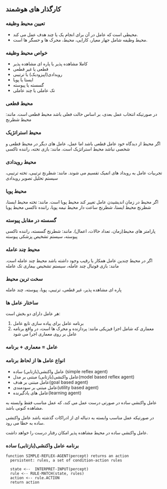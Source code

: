 ## کارگذار های هوشمند

### تعیین محیط وظیفه
- محیطی است که عامل در آن برای انجام یک یا چند هدف عمل می کند.
- محیط وظیفه شامل جهار معیار، کارایی، محیط، محرک ها و حسگر ها است.

### خواص محیط وظیفه
- کاملا مشاهده پذیر یا پاره ای مشاهده پذیر
- قطعی یا غیر قطعی
- رویدادی(اپیزودیک) یا ترتیبی
- ایستا یا پویا
- گسسته یا پیوسته
- تک عاملی یا چند عاملی

### محیط قطعی
در صورتیکه انتخاب عمل بعدی، بر اساس حالت فعلی باشد محیط قطعی است. مانند: محیط شطرنج

### محیط استراتژیک
اگر محیط از دیدگاه خود عامل قطعی باشد اما عمل، عامل های دیگر در محیط قطعی و شخصی نباشد محیط استراتژیک است. مانند: بازی تخته، راننده تاکسی

### محیط رویدادی
تجربیات عامل به رویداد های اتمیک تقسیم می شوند. مانند: شطرنج ترتیبی، تخته ترتیبی، سیستم تحلیل تصویر رویدادی

### محیط پویا
اگر محیط در زمان اندیشیدن عامل تغییر کند محیط پویا است. مانند: تخته محیط ایستا، شطرنج محیط ایستا، شطرنج ساعت دار محیط نیمه پویا، راننده تاکسی محیط پویا

### گسسته در مقابل پیوسته
پارامتر های محیط(زمان، تعداد حالات، اعمال). مانند: شطرنج گسسته، راننده تاکسی پیوسته، سیستم تشخیص پزشکی پیوسته

### محیط چند عامله
اگر در محیط چندین عامل همکار یا رقیب وجود داشته باشد محیط چند عامله است. مانند: بازی فوتبال چند عامله، سیستم تشخیص بیماری تک عامله

### سخت ترین محیط
پاره ای مشاهده پذیر، غیر قطعی، ترتیبی، پویا، پیوسته، چند عامله

### ساختار عامل ها
هر عامل دارای دو بخش است:
1. برنامه عامل برای پیاده سازی تابع عامل
2. معماری که شامل اجزا فیزیکی مانند: پردازنده و محرک ها است، در واقع برنامه عامل بر روی معماری اجرا می شود

### عامل = معماری + برنامه

### انواع عامل ها از لحاظ برنامه
- عامل واکنشی(بازتابی) ساده (simple reflex agent)
- عامل واکنشی(بازتابی) مبتنی بر مدل(model based reflex agent)
- عامل مبتنی بر هدف(goal based agent)
- عامل مبتنی بر سودمندی(utility based agent)
- عامل های یادگیرنده(learning agent)

عامل واکنشی ساده در صورتی درست عمل می کند، که عمل مناسب فقط وابسته به مشاهده کنونی باشد.

در صورتیکه عمل مناسب وابسته به دنباله ای از ادراکات گذشته باشد عامل واکنشی ساده به خطا می رود.

عامل واکنشی ساده در محیط مشاهده پذیر امکان رفتار درست را خواهد داشت.

### برنامه عامل واکنشی(بازتابی) ساده
```pseudocode
function SIMPLE-REFLEX-AGENT(percept) returns an action
  persistent: rules, a set of condition-action rules
  
  state <--  INTERPRET-INPUT(percept)
  rule <-- RULE-MATCH(state, rules)
  action <-- rule.ACTION
  return action
```
